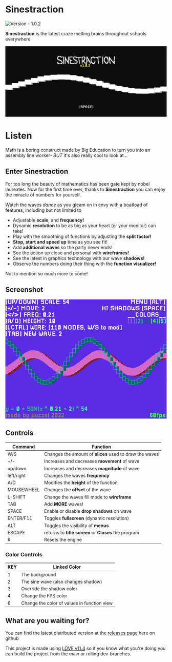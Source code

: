 # Sinestraction
![Version - 1.0.2](https://img.shields.io/badge/Version-1.0.2-9F2B68?style=for-the-badge)

**Sinestraction** is the latest craze melting brains throughout schools everywhere

![titlescreen](https://github.com/Puzzelism/sinestraction/blob/main/res/ss2.png)

# Listen
Math is a boring construct made by Big Education to turn you into an assembly line worker- *BUT* it's also really cool to look at...

## Enter Sinestraction

For too long the beauty of mathematics has been gate kept by nobel laureates. Now for the first time ever, thanks to **Sinestraction** you can enjoy the miracle of numbers for yourself.

Watch the waves *dance* as you gleam on in envy with a boatload of features, including but not limited to

 - Adjustable **scale**, and **frequency!**
 - Dynamic **resolution** to be as big as your heart (or your monitor) can take!
 - Play with the smoothing of functions by adjusting the **split factor!**
 - **Stop, start and speed up** time as you see fit!
 - Add **additional waves** so the party never ends!
 - See the action up close and personal with **wireframes!**
 - See the latest in graphics technology with our wave **shadows!**
 - Observe the numbers doing their thing with the **function visualizer!**

 Not to mention so much more to come!
 
## Screenshot
![screenshot](https://github.com/Puzzelism/sinestraction/blob/main/res/ss1.png)

## Controls
|Command|Function|
|--|--|
|W/S| Changes the amount of **slices** used to draw the waves
|+/-| Increases and decreases **movement** of wave|
| up/down | Increases and decreases **magnitude** of wave|
|left/right| Changes the waves **frequency**|
|A/D| Modifies the **height** of the function|
|MOUSEWHEEL| Changes the **offset** of the wave |
|L-SHIFT| Change the waves fill mode to **wireframe**|
|TAB| Add **MORE** waves!
|SPACE| Enable or disable **drop shadows** on wave|
|ENTER/F11| Toggles **fullscreen** (dynamic resolution)|
|ALT| Toggles the visibility of **menus**|
|ESCAPE| returns to **title screen** or **Closes** the program|
|R| Resets the engine |

### Color Controls
|KEY|Linked Color|
|--|--|
|1| The background |
|2| The sine wave (also changes shadow)|
|3| Override the shadow color |
|4| Change the FPS color |
|6| Change the color of values in function view |

## What are you waiting for?

You can find the latest distributed version at the [releases page](https://github.com/Puzzelism/sinestraction/releases) here on github

This project is made using [LÖVE v11.4](https://img.shields.io/badge/Version-1.0.2-9F2B68?style=for-the-badge) so if you know what you're doing you can build the project from the main or rolling dev-branches.
